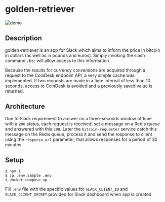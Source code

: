 # golden-retriever

![demo](https://p53.f0.n0.cdn.getcloudapp.com/items/JrubWzqe/Screen%20Recording%202020-04-21%20at%2009.00%20PM.gif)

## Description

golden-retriever is an app for Slack which aims to inform the price in bitcoin 
in dollars (as well as in pounds and euros).
Simply invoking the slash command `/btc` will allow access to this information

Because the results for currency conversions are acquired through a request to 
the CoinDesk endpoint API, a very simple cache was implemented.
If two requests are made in a time interval of less than 10 seconds, access to CoinDesk 
is avoided and a previously saved value is returned.

## Architecture

Due to Slack requirement to answer on a three-seconds window of time with a `200` status, each request is received, set a message on a Redis queue and answered with this `200`.
Later the `bitcoin-requester` service catch this message on the Redis queue, process it and send the response to client using the `response_url` parameter, that allows
responses for a period of 30 minutes.

## Setup

```
$ npm i
$ cp .env.sample .env
$ docker-compose up
```

Fill `.env` file with the specific values for `SLACK_CLIENT_ID` and `SLACK_CLIENT_SECRET` provided for Slack dashboard when app is created.
